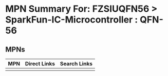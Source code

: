 



# MPN Summary For: FZSIUQFN56 > SparkFun-IC-Microcontroller : QFN-56

## MPNs
  

|MPN|Direct Links|Search Links|
| :--- | :--- | :--- |
||||
